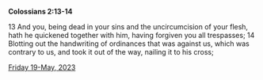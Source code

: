 **Colossians 2:13-14**

13 And you, being dead in your sins and the uncircumcision of your flesh, hath he quickened together with him, having forgiven you all trespasses; 14 Blotting out the handwriting of ordinances that was against us, which was contrary to us, and took it out of the way, nailing it to his cross;

[Friday 19-May, 2023](https://t.me/s/daily_scripture)
